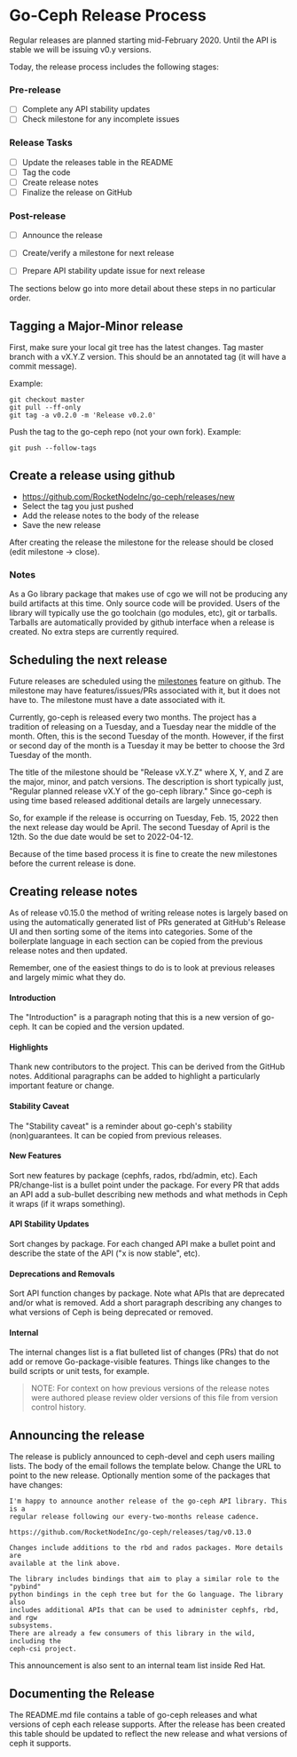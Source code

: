 
# Go-Ceph Release Process

Regular releases are planned starting mid-February 2020. Until the API is
stable we will be issuing v0.y versions.

Today, the release process includes the following stages:

### Pre-release
- [ ] Complete any API stability updates
- [ ] Check milestone for any incomplete issues

### Release Tasks
- [ ] Update the releases table in the README
- [ ] Tag the code
- [ ] Create release notes
- [ ] Finalize the release on GitHub

### Post-release
- [ ] Announce the release
- [ ] Create/verify a milestone for next release
- [ ] Prepare API stability update issue for next release


The sections below go into more detail about these steps in no particular order.

## Tagging a Major-Minor release

First, make sure your local git tree has the latest changes.
Tag master branch with a vX.Y.Z version. This should be an annotated tag (it
will have a commit message).

Example:
```shell
git checkout master
git pull --ff-only
git tag -a v0.2.0 -m 'Release v0.2.0'
```

Push the tag to the go-ceph repo (not your own fork).
Example:
```shell
git push --follow-tags
```


## Create a release using github
* https://github.com/RocketNodeInc/go-ceph/releases/new
* Select the tag you just pushed
* Add the release notes to the body of the release
* Save the new release

After creating the release the milestone for the release should be closed
(edit milestone -> close).


### Notes

As a Go library package that makes use of cgo we will not be producing any
build artifacts at this time. Only source code will be provided. Users of the
library will typically use the go toolchain (go modules, etc), git or tarballs.
Tarballs are automatically provided by github interface when a release is
created. No extra steps are currently required.


## Scheduling the next release

Future releases are scheduled using the
[milestones](https://github.com/RocketNodeInc/go-ceph/milestones) feature on github. The
milestone may have features/issues/PRs associated with it, but it does not have
to. The milestone must have a date associated with it.

Currently, go-ceph is released every two months. The project has a tradition of
releasing on a Tuesday, and a Tuesday near the middle of the month. Often, this
is the second Tuesday of the month. However, if the first or second day of the
month is a Tuesday it may be better to choose the 3rd Tuesday of the month.

The title of the milestone should be "Release vX.Y.Z" where X, Y, and Z are the
major, minor, and patch versions. The description is short typically just,
"Regular planned release vX.Y of the go-ceph library." Since go-ceph is using
time based released additional details are largely unnecessary.

So, for example if the release is occurring on Tuesday, Feb. 15, 2022 then the
next release day would be April. The second Tuesday of April is the 12th. So
the due date would be set to 2022-04-12.

Because of the time based process it is fine to create the new milestones before
the current release is done.


## Creating release notes

As of release v0.15.0 the method of writing release notes is largely based on
using the automatically generated list of PRs generated at GitHub's Release UI
and then sorting some of the items into categories. Some of the boilerplate
language in each section can be copied from the previous release notes and then
updated.

Remember, one of the easiest things to do is to look at previous releases and
largely mimic what they do.

#### Introduction
The "Introduction" is a paragraph noting that this is a new version
of go-ceph. It can be copied and the version updated.

#### Highlights
Thank new contributors to the project. This can be derived from the GitHub
notes.  Additional paragraphs can be added to highlight a particularly
important feature or change.

#### Stability Caveat
The "Stability caveat" is a reminder about go-ceph's stability (non)guarantees.
It can be copied from previous releases.

#### New Features
Sort new features by package (cephfs, rados, rbd/admin, etc). Each
PR/change-list is a bullet point under the package. For every PR that adds an
API add a sub-bullet describing new methods and what methods in Ceph it wraps
(if it wraps something).

#### API Stability Updates
Sort changes by package. For each changed API make a bullet point and describe
the state of the API ("x is now stable", etc).

#### Deprecations and Removals
Sort API function changes by package. Note what APIs that are deprecated and/or
what is removed. Add a short paragraph describing any changes to what versions
of Ceph is being deprecated or removed.

#### Internal
The internal changes list is a flat bulleted list of changes (PRs) that do not
add or remove Go-package-visible features. Things like changes to the build
scripts or unit tests, for example.


> NOTE: For context on how previous versions of the release notes were authored
please review older versions of this file from version control history.



## Announcing the release

The release is publicly announced to ceph-devel and ceph users mailing lists.
The body of the email follows the template below.  Change the URL to point to
the new release. Optionally mention some of the packages that have changes:

```
I'm happy to announce another release of the go-ceph API library. This is a
regular release following our every-two-months release cadence.

https://github.com/RocketNodeInc/go-ceph/releases/tag/v0.13.0

Changes include additions to the rbd and rados packages. More details are
available at the link above.

The library includes bindings that aim to play a similar role to the "pybind"
python bindings in the ceph tree but for the Go language. The library also
includes additional APIs that can be used to administer cephfs, rbd, and rgw
subsystems.
There are already a few consumers of this library in the wild, including the
ceph-csi project.
```

This announcement is also sent to an internal team list inside Red Hat.


## Documenting the Release

The README.md file contains a table of go-ceph releases and what versions of
ceph each release supports. After the release has been created this table
should be updated to reflect the new release and what versions of ceph it
supports.
